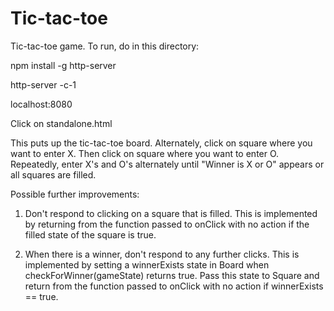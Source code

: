 # Tic-tac-toe
Tic-tac-toe game.  To run, do in this directory:

npm install -g http-server

http-server -c-1

localhost:8080

Click on standalone.html

This puts up the tic-tac-toe board.  Alternately, click on square where you want to enter X.  Then click on square where you want to enter O.  Repeatedly, enter X's and O's alternately until "Winner is X or O" appears or all squares are filled.

Possible further improvements:
1. Don't respond to clicking on a square that is filled.  This is implemented by returning from the function passed to onClick with no action if the filled state of the square is true.

2. When there is a winner, don't respond to any further clicks.  This is implemented by setting a winnerExists state in Board when checkForWinner(gameState) returns true.  Pass this state to Square and return from the function passed to onClick with no action if winnerExists == true.

